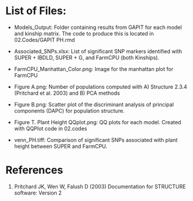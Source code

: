 # List of Files:


- Models_Output: Folder containing results from GAPIT for each model and kinship matrix. The code to produce this is located in 02.Codes/GAPIT PH.rmd

- Associated_SNPs.xlsx: List of significant SNP markers identified with SUPER + IBDLD, SUPER + G, and FarmCPU (both Kinships).

- FarmCPU_Manhattan_Color.png: Image for the manhattan plot for FarmCPU

- Figure A.png: Number of populations computed with A) Structure 2.3.4 (Pritchard et al. 2003) and B) PCA methods

- Figure B.png: Scatter plot of the discriminant analysis of principal components (DAPC) for population structure.

- Figure T. Plant Height QQplot.png: QQ plots for each model. Created with QQPlot code in 02.codes

- venn_PH.tiff: Comparison of significant SNPs associated with plant height between SUPER and FarmCPU.

# References

1. Pritchard JK, Wen W, Falush D (2003) Documentation for STRUCTURE software: Version 2
